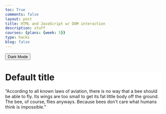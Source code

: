 ```yaml
---
toc: True
comments: false
layout: post
title: HTML and JavaScript w/ DOM interaction
description: stuff
courses: {plans: {week: 5}}
type: hacks
blog: false
---
```


<html>
<!-- the ID must be specified on the elements --> 
<button id="myButton">Dark Mode</button>

<div id="window" style="background-color: white">
    <h1 id=>Default title</h1>
    <p>“According to all known laws of aviation, there is no way that a bee should be able to fly. Its wings are too small to get its fat little body off the ground. The bee, of course, flies anyways. Because bees don't care what humans think is impossible.”</p>
</div>
</html>

<!-- our javascript goes here -->
<script>

function changeBackgroundColor() {
    var windowElement = document.getElementById("window");
    
    // Define the new background color
    var newBackgroundColor = "black"; // Change this to your desired color
    
    // Update the background color of the "window" element
    windowElement.style.backgroundColor = newBackgroundColor;
}
</script>